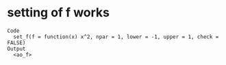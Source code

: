 # setting of f works

    Code
      set_f(f = function(x) x^2, npar = 1, lower = -1, upper = 1, check = FALSE)
    Output
      <ao_f>

